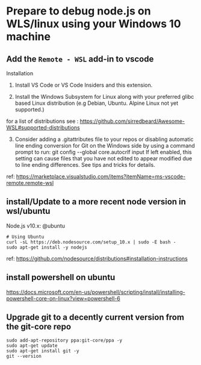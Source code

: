 # Prepare to debug node.js on WLS/linux using your Windows 10 machine 

## Add the `Remote - WSL` add-in to vscode  
Installation
1. Install VS Code or VS Code Insiders and this extension.

2.  Install the Windows Subsystem for Linux along with your preferred glibc based Linux distribution (e.g Debian, Ubuntu. Alpine Linux not yet supported.)

for a list of distributions see : https://github.com/sirredbeard/Awesome-WSL#supported-distributions

3.  Consider adding a .gitattributes file to your repos or disabling automatic line ending conversion for Git on the Windows side by using a command prompt to run: git config --global core.autocrlf input If left enabled, this setting can cause files that you have not edited to appear modified due to line ending differences. See tips and tricks for details.

ref: https://marketplace.visualstudio.com/items?itemName=ms-vscode-remote.remote-wsl

## install/Update to a more recent node version in wsl/ubuntu 
Node.js v10.x:
@ubuntu
```
# Using Ubuntu
curl -sL https://deb.nodesource.com/setup_10.x | sudo -E bash -
sudo apt-get install -y nodejs
```
ref: https://github.com/nodesource/distributions#installation-instructions

## install powershell on ubuntu
https://docs.microsoft.com/en-us/powershell/scripting/install/installing-powershell-core-on-linux?view=powershell-6


## Upgrade git to a decently current version from the git-core repo  
```
sudo add-apt-repository ppa:git-core/ppa -y
sudo apt-get update
sudo apt-get install git -y
git --version
```


